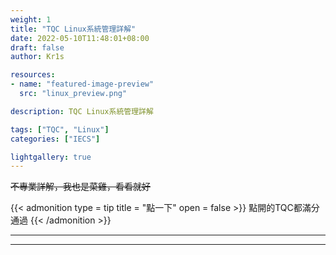 ```yaml
---
weight: 1
title: "TQC Linux系統管理詳解"
date: 2022-05-10T11:48:01+08:00
draft: false
author: Kr1s

resources:
- name: "featured-image-preview"
  src: "linux_preview.png"

description: TQC Linux系統管理詳解

tags: ["TQC", "Linux"]
categories: ["IECS"]

lightgallery: true
---
```



<!--more-->

~~不專業詳解，我也是菜雞，看看就好~~

{{< admonition type = tip title = "點一下" open = false >}}
點開的TQC都滿分通過
{{< /admonition >}}

--- 

---